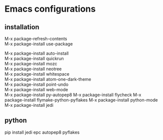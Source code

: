# Emacs configurations

## installation
   M-x package-refresh-contents  
   M-x package-install <Return> use-package  
   
   M-x package-install <Return> auto-install  
   M-x package-install <Return> quickrun  
   M-x package-install <Return> mozc  
   M-x package-install <Return> neotree  
   M-x package-install <Return> whitespace  
   M-x package-install <Return> atom-one-dark-theme  
   M-x package-install <Return> point-undo  
   M-x package-install <Return> web-mode  
   M-x package-install <Return> py-autopep8
   M-x package-install <Return> flycheck
   M-x package-install <Return> flymake-python-pyflakes
   M-x package-install <Return> python-mode
   M-x package-install <Return> jedi


## python
pip install jedi epc autopep8 pyflakes
 
